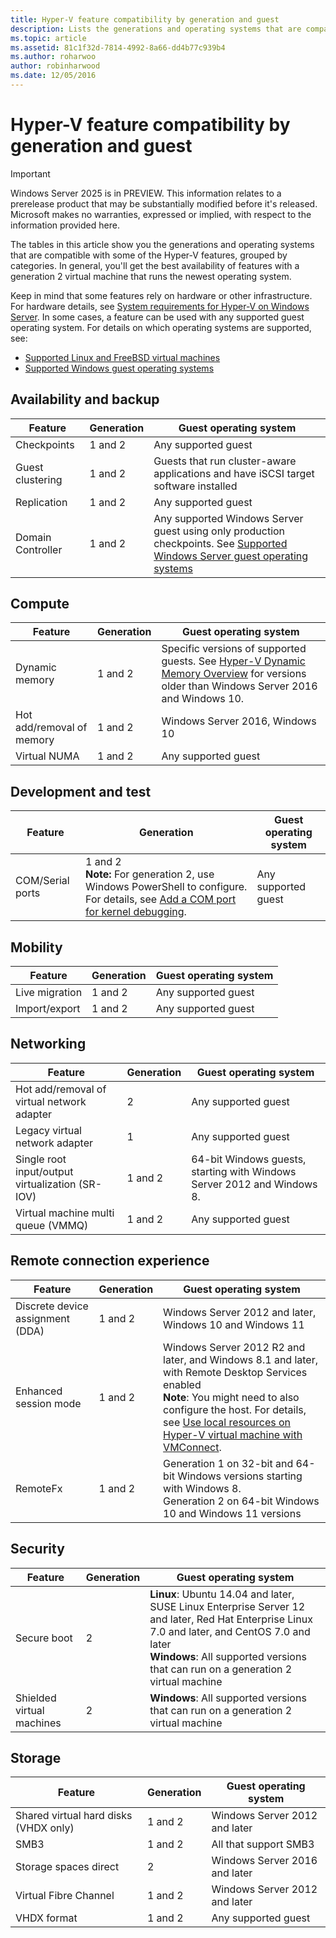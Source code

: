 ```yaml
---
title: Hyper-V feature compatibility by generation and guest
description: Lists the generations and operating systems that are compatible with key Hyper-V features
ms.topic: article
ms.assetid: 81c1f32d-7814-4992-8a66-dd4b77c939b4
ms.author: roharwoo
author: robinharwood
ms.date: 12/05/2016
---
```

# Hyper-V feature compatibility by generation and guest

>

> [!IMPORTANT]
> Windows Server 2025 is in PREVIEW. This information relates to a prerelease product that may be substantially modified before it's released. Microsoft makes no warranties, expressed or implied, with respect to the information provided here.

The tables in this article show you the generations and operating systems that are compatible with some of the Hyper-V features, grouped by categories. In general, you'll get the best availability of features with a generation 2 virtual machine that runs the newest operating system.

Keep in mind that some features rely on hardware or other infrastructure. For hardware details, see [System requirements for Hyper-V on Windows Server](System-requirements-for-Hyper-V-on-Windows.md). In some cases, a feature can be used with any supported guest operating system. For details on which operating systems are supported, see:

* [Supported Linux and FreeBSD virtual machines](Supported-Linux-and-FreeBSD-virtual-machines-for-Hyper-V-on-Windows.md)
* [Supported Windows guest operating systems](Supported-Windows-guest-operating-systems-for-Hyper-V-on-Windows.md)

## Availability and backup

Feature  | Generation | Guest operating system
------------- | ------------- | -----------
Checkpoints | 1 and 2 | Any supported guest
Guest clustering | 1 and 2 | Guests that run cluster-aware applications and have iSCSI target software installed
Replication | 1 and 2 | Any supported guest
Domain Controller | 1 and 2 | Any supported Windows Server guest using only production checkpoints. See [Supported Windows Server guest operating systems](./supported-windows-guest-operating-systems-for-hyper-v-on-windows.md#supported-windows-server-guest-operating-systems)

## Compute

Feature  | Generation | Guest operating system
------------- | ------------- | -----------
Dynamic memory | 1 and 2 | Specific versions of supported guests. See [Hyper-V Dynamic Memory Overview](/previous-versions/windows/it-pro/windows-server-2012-R2-and-2012/hh831766(v=ws.11)) for versions older than Windows Server 2016 and Windows 10.
Hot add/removal of memory | 1 and 2 | Windows Server 2016, Windows 10
Virtual NUMA | 1 and 2 | Any supported guest

## Development and test
Feature  | Generation | Guest operating system
------------- | ------------- | -----------
COM/Serial ports | 1 and 2 <br>**Note:** For generation 2, use Windows PowerShell to configure. For details, see [Add a COM port for kernel debugging](./plan/should-i-create-a-generation-1-or-2-virtual-machine-in-hyper-v.md#add-a-com-port-for-kernel-debugging). | Any supported guest

## Mobility

Feature  | Generation | Guest operating system
------------- | ------------- | -----------
Live migration  | 1 and 2 |  Any supported guest
Import/export | 1 and 2 |  Any supported guest

## Networking

Feature  | Generation | Guest operating system
------------- | ------------- | -----------
Hot add/removal of virtual network adapter | 2 | Any supported guest
Legacy virtual network adapter | 1 | Any supported guest
Single root input/output virtualization (SR-IOV) | 1 and 2 | 64-bit Windows guests, starting with Windows Server 2012 and Windows 8.
Virtual machine multi queue (VMMQ) | 1 and 2  | Any supported guest

## Remote connection experience

Feature  | Generation | Guest operating system
------------- | ------------- | -----------
Discrete device assignment (DDA) | 1 and 2 | Windows Server 2012 and later, Windows 10 and Windows 11 <br>
Enhanced session mode | 1 and 2 | Windows Server 2012 R2 and later, and Windows 8.1 and later, with Remote Desktop Services enabled <br>**Note**: You might need to also configure the host. For details, see [Use local resources on Hyper-V virtual machine with VMConnect](./learn-more/Use-local-resources-on-Hyper-V-virtual-machine-with-VMConnect.md).
RemoteFx | 1 and 2 | Generation 1 on 32-bit and 64-bit Windows versions starting with Windows 8. <br> Generation 2 on 64-bit Windows 10 and Windows 11 versions

## Security

Feature  | Generation | Guest operating system
------------- | ------------- | -----------
Secure boot | 2 | **Linux**: Ubuntu 14.04 and later, SUSE Linux Enterprise Server 12 and later, Red Hat Enterprise Linux 7.0 and later, and CentOS 7.0 and later<br>**Windows**: All supported versions that can run on a generation 2 virtual machine
Shielded virtual machines | 2 | **Windows**: All supported versions that can run on a generation 2 virtual machine

## Storage

Feature  | Generation | Guest operating system
------------- | ------------- | -----------
Shared virtual hard disks (VHDX only) | 1 and 2  | Windows Server 2012 and later
SMB3 | 1 and 2 | All that support SMB3
Storage spaces direct | 2 | Windows Server 2016 and later
Virtual Fibre Channel | 1 and 2 |  Windows Server 2012 and later
VHDX format | 1 and 2 | Any supported guest
